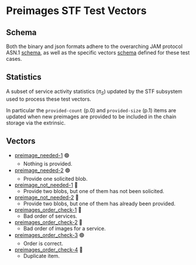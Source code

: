 # Preimages STF Test Vectors

## Schema

Both the binary and json formats adhere to the overarching JAM protocol ASN.1
[schema](../jam-types-asn/jam-types.asn), as well as the specific vectors
[schema](./preimages.asn) defined for these test cases.

## Statistics

A subset of service activity statistics ($π_S$) updated by the STF subsystem used
to process these test vectors.

In particular the `provided-count` (p.0) and `provided-size` (p.1) items are
updated when new preimages are provided to be included in the chain storage via
the extrinsic.

## Vectors

- [preimage_needed-1](./data/preimage_needed-1.json) 🟢
  - Nothing is provided.
- [preimage_needed-2](./data/preimage_needed-2.json) 🟢
  - Provide one solicited blob.
- [preimage_not_needed-1](./data/preimage_not_needed-1.json) 🔴
  - Provide two blobs, but one of them has not been solicited.
- [preimage_not_needed-2](./data/preimage_not_needed-2.json) 🔴
  - Provide two blobs, but one of them has already been provided.
- [preimages_order_check-1](./data/preimages_order_check-1.json) 🔴
  - Bad order of services.
- [preimages_order_check-2](./data/preimages_order_check-2.json) 🔴
  - Bad order of images for a service.
- [preimages_order_check-3](./data/preimages_order_check-3.json) 🟢
  - Order is correct.
- [preimages_order_check-4](./data/preimages_order_check-4.json) 🔴
  - Duplicate item.
